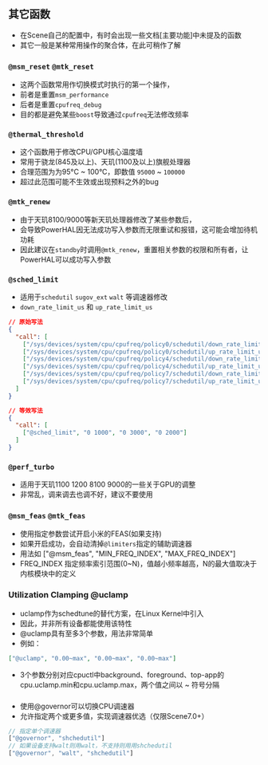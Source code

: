 ## 其它函数
- 在Scene自己的配置中，有时会出现一些文档[主要功能]中未提及的函数
- 其它一般是某种常用操作的聚合体，在此可稍作了解


### `@msm_reset` `@mtk_reset`
- 这两个函数常用作切换模式时执行的第一个操作，
- 前者是重置`msm_performance`
- 后者是重置`cpufreq_debug`
- 目的都是避免某些`boost`导致通过`cpufreq`无法修改频率


### `@thermal_threshold`
- 这个函数用于修改CPU/GPU核心温度墙
- 常用于骁龙(845及以上)、天玑(1100及以上)旗舰处理器
- 合理范围为为95°C ~ 100°C，即数值 `95000` ~ `100000`
- 超过此范围可能不生效或出现预料之外的bug

### `@mtk_renew`
- 由于天玑8100/9000等新天玑处理器修改了某些参数后，
- 会导致PowerHAL因无法成功写入参数而无限重试和报错，这可能会增加待机功耗
- 因此建议在`standby`时调用`@mtk_renew`，重置相关参数的权限和所有者，让PowerHAL可以成功写入参数


### `@sched_limit`
- 适用于`schedutil` `sugov_ext` `walt` 等调速器修改
- `down_rate_limit_us` 和 `up_rate_limit_us`

```json
// 原始写法
{
  "call": [
    ["/sys/devices/system/cpu/cpufreq/policy0/schedutil/down_rate_limit_us", "0"],
    ["/sys/devices/system/cpu/cpufreq/policy0/schedutil/up_rate_limit_us", "1000"],
    ["/sys/devices/system/cpu/cpufreq/policy4/schedutil/down_rate_limit_us", "0"],
    ["/sys/devices/system/cpu/cpufreq/policy4/schedutil/up_rate_limit_us", "3000"],
    ["/sys/devices/system/cpu/cpufreq/policy7/schedutil/down_rate_limit_us", "0"],
    ["/sys/devices/system/cpu/cpufreq/policy7/schedutil/up_rate_limit_us", "2000"]
  ]
}

// 等效写法
{
  "call": [
    ["@sched_limit", "0 1000", "0 3000", "0 2000"]
  ]
}
```


### `@perf_turbo`
- 适用于天玑1100 1200 8100 9000的一些关于GPU的调整
- 非常乱，调来调去也调不好，建议不要使用


### `@msm_feas` `@mtk_feas`
- 使用指定参数尝试开启小米的FEAS(如果支持)
- 如果开启成功，会自动清掉`@limiters`指定的辅助调速器
- 用法如 ["@msm_feas", "MIN_FREQ_INDEX", "MAX_FREQ_INDEX"]
- FREQ_INDEX 指定频率索引范围(0~N)，值越小频率越高，N的最大值取决于内核模块中的定义

### Utilization Clamping @uclamp
- uclamp作为schedtune的替代方案，在Linux Kernel中引入
- 因此，并非所有设备都能使用该特性
- @uclamp具有至多3个参数，用法非常简单
- 例如：
```json
["@uclamp", "0.00~max", "0.00~max", "0.00~max"]
```
- 3个参数分别对应cpuctl中background、foreground、top-app的cpu.uclamp.min和cpu.uclamp.max，两个值之间以 ~ 符号分隔

### 
- 使用@governor可以切换CPU调速器
- 允许指定两个或更多值，实现调速器优选（仅限Scene7.0+）
```js
// 指定单个调速器
["@governor", "shchedutil"]
// 如果设备支持walt则用walt，不支持则用用shchedutil
["@governor", "walt", "shchedutil"]
```
